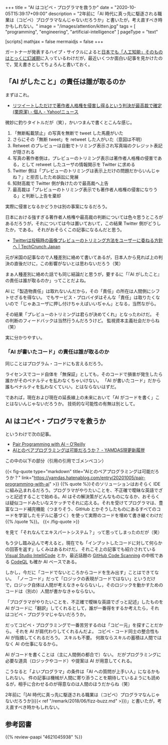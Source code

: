 +++
title = "AI はコピペ・プログラマを救うか"
date =  "2020-10-05T15:39:17+09:00"
description = "2年前に「AI 時代に真っ先に駆逐される職業は（コピペ）プログラマなんじゃないだろうか」と書いたが，考え直すべき時かもしれない。"
image = "/images/attention/kitten.jpg"
tags = [ "programming", "engineering", "artificial-intelligence" ]
pageType = "text"

[scripts]
  mathjax = false
  mermaidjs = false
+++

ガートナーが発表するハイプ・サイクルによると[日本でも「人工知能」そのものはとっくに幻滅期](https://www.publickey1.jp/blog/20/5gdevops2020.html "日本において、5Gやエッジコンピューティングは過度な期待、DevOpsは幻滅期。ガートナー「日本における未来志向型インフラ・テクノロジのハイプ・サイクル：2020年」を発表 － Publickey")に入っているわけだが，最近いくつか面白い記事を見かけたので，覚え書きとしてちょろんと書いておく。

## 「AI がしたこと」の責任は誰が取るのか

まずはこれ。

- [リツイートしただけで著作者人格権を侵害し得るという判決が最高裁で確定(栗原潔) - 個人 - Yahoo!ニュース](https://news.yahoo.co.jp/byline/kuriharakiyoshi/20200721-00189305/)

微妙に釣りタイトルだが（笑），かいつまんで書くとこんな感じ。

1. 「無断転載禁止」の写真を無断で tweet した馬鹿がいた
2. さらにその「無断 tweet」を retweet した人がいた（意図は不明）
3. Retweet のプレビューは自動でトリミング表示され写真端のクレジット表記が隠される
4. 写真の著作者側は，プレビューのトリミング表示は著作者人格権の侵害である，として retweet したユーザの情報開示を Twitter に求める
5. Twitter 側は「プレビューのトリミングは表示上だけの問題だからいんじゃね？」と拒否したため訴訟に発展
6. 知財高裁で Twitter 側が負けたので最高裁へ上告
6. 最高裁は「プレビューのトリミング表示でも著作者人格権の侵害になりうる」と判断し上告を棄却

実際に侵害となるかどうかは別の事案になるだろう。

日本における強すぎる著作者人格権や最高裁の判断については色々思うところがあるだろうが，それについては今は置いておいて，この結果 Twitter 側がどうしたか，である。
それがおそらくこの記事になるんだと思う。

- [Twitterは投稿時の画像プレビューのトリミング方法をユーザーに委ねる方針へ  |  TechCrunch Japan](https://jp.techcrunch.com/2020/10/04/2020-10-02-twitter-may-let-users-choose-how-to-crop-image-previews-after-bias-scrutiny/)

元が米国の記事なので人種差別に絡めて書いてあるが，日本人から見れば上の判決の直後だけに，この影響がないとは思わないだろう（笑）

まぁ人種差別に絡めた話でも同じ結論だと思うが，要するに「『AI がしたこと』の責任は誰が取るのか」ってことだよね。

AI に「製造物責任」は取れないんだから，その「責任」の所在は人間側にシフトせざるを得ない。
でもサービス・プロバイダはそんな「責任」は取りたくないので「じゃあユーザに押し付けちゃえばいいぢゃん」となる，当然ながら。

その結果「プレビューのトリミングは君らが決めてくれ」となったわけだ。
その判断のフィードバックは当然行うんだろうけど。
監視資本主義社会だからね（笑）

実に分かりやすい。

### 「AI が書いたコード」の責任は誰が取るのか

同じことはプログラム・コードにも言えるだろう。

ライセンスでコード自体を「無保証」としても，そのコードで損害が発生したら誰かがそのペナルティを払わなくちゃいけない。
「AI が書いたコード」だから誰もペナルティを払わなくていい，とはならないはずだ。

であれば，現在および現在の延長線上の未来において「AI がコードを書く」ことはないんじゃないだろうか。
技術的な可能性の有無は別として。

## AI はコピペ・プログラマを救うか

というわけで次の記事。

- [Pair Programming with AI – O’Reilly](https://www.oreilly.com/radar/pair-programming-with-ai/)
- [AIとのペアプログラミングは可能だろうか？ - YAMDAS現更新履歴](https://yamdas.hatenablog.com/entry/20201005/pair-programming-with-ai)

この中の以下の部分（引用の引用でゴメンペコン）

{{< fig-quote type="markdown" title="AIとのペアプログラミングは可能だろうか？" link="https://yamdas.hatenablog.com/entry/20201005/pair-programming-with-ai" >}}
{{% quote %}}そのソリューションはおそらく IDE に組み込まれるだろう。プログラマがやりたいことを、不正確で曖昧な英語でざっと記述することで始める。AI はその解決策がどんなものになるか、おそらくは疑似コードみたいなスケッチでそれに応える。それを受けてプログラマは、豊富なコード補完機能（つまりそう、GitHub とかそうしたものにあるすべてのコードを学習したモデルに基づく）を使って実際のコードを埋めて書き継ぐわけだ{{% /quote %}}。
{{< /fig-quote >}}

を見て「それなんてエキスパートシステム？」って思ってしまったのだが（笑）

もう少し踏み込んで考えると，現在でも「インプットしたコードに対して何らかの回答を返す」しくみはあるわけだ。
それこそ上の記事でも紹介されている [Visual Studio IntelliCode] とか，最近話題の [GitHub Code Scanning] の中核である [CodeQL] も確か AI ベースである。

しかし，今だに「コードでないところからコードを生み出す」ことはできてない。
「ノーコード」だって「ロジックの表現がコードではない」というだけで，ロジック自体は人間が考えなきゃならないし，そのロジックを動かすためのコードは（別の）人間が書かなきゃならない。

「プログラマがやりたいことを、不正確で曖昧な英語でざっと記述」したものを AI がコードに「翻訳」してくれるとして，誰が一番得をするか考えたら，それはコピペ・プログラマじゃないだろうか。

だってコピペ・プログラミングで一番苦労するのは「コピー元」を探すことだから。
それを AI が肩代わりしてくれるんだよ。
コピペ・コード同士の整合性も AI が指摘してくれるだろう。
スキルも不要。
何故ならスキルの蓄積は人間ではなく AI の仕事になるから。

AI がコードを書くことは（主に人間側の都合で）ない。
だがプログラミングに必要な道具（ロジックやコード）や提案は AI が用意してくれる。

こうなると「よいプログラマ」の条件は「AI への質問が上手い人」になるかもしれない。
件の記事は機械が人間に寄り添うことを期待しているようにも読めるが，相手に合わせるのが得意なのは人間のほうだからね（笑）

2年前に「[AI 時代に真っ先に駆逐される職業は（コピペ）プログラマなんじゃないだろうか]({{< ref "/remark/2018/06/fizz-buzz.md" >}})」と書いたが，考え直すべき時かもしれない。

[Visual Studio IntelliCode]: https://visualstudio.microsoft.com/ja/services/intellicode/ "Visual Studio IntelliCode | Visual Studio - Visual Studio"
[GitHub Code Scanning]: https://iamninad.com/github-code-scanning/
[CodeQL]: https://securitylab.github.com/tools/codeql "CodeQL - GitHub Security Lab"

## 参考図書

{{% review-paapi "4621045938" %}} <!-- いかにして問題をとくか -->
